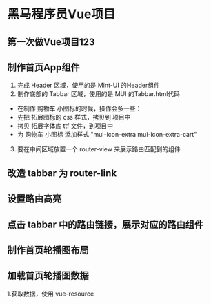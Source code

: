 # 黑马程序员Vue项目
## 第一次做Vue项目123

## 制作首页App组件
1. 完成 Header 区域，使用的是 Mint-UI 的Header组件
2. 制作底部的 Tabbar 区域，使用的是 MUI 的Tabbar.html代码
  + 在制作 购物车 小图标的时候，操作会多一些：
  + 先把 拓展图标的 css 样式，拷贝到 项目中
  + 拷贝 拓展字体库 ttf 文件，到项目中
  + 为 购物车 小图标 添加样式 "mui-icon-extra mui-icon-extra-cart"
3. 要在中间区域放置一个 router-view 来展示路由匹配到的组件

## 改造 tabbar 为 router-link

## 设置路由高亮

## 点击 tabbar 中的路由链接，展示对应的路由组件

## 制作首页轮播图布局

## 加载首页轮播图数据
1.获取数据，使用 vue-resource